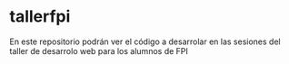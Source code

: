 tallerfpi
=========

En este repositorio podrán ver el código a desarrolar en las sesiones del taller de desarrolo web para los alumnos de FPI
